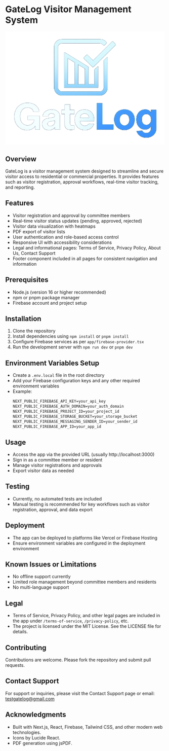 # GateLog Visitor Management System

![GateLog Blue Logo](https://raw.githubusercontent.com/Aryangaikwadsql/GateLog-Visitor-Management-System/master/public/logoinblue.png)

## Overview
GateLog is a visitor management system designed to streamline and secure visitor access to residential or commercial properties. It provides features such as visitor registration, approval workflows, real-time visitor tracking, and reporting.

## Features
- Visitor registration and approval by committee members
- Real-time visitor status updates (pending, approved, rejected)
- Visitor data visualization with heatmaps
- PDF export of visitor lists
- User authentication and role-based access control
- Responsive UI with accessibility considerations
- Legal and informational pages: Terms of Service, Privacy Policy, About Us, Contact Support
- Footer component included in all pages for consistent navigation and information

## Prerequisites
- Node.js (version 16 or higher recommended)
- npm or pnpm package manager
- Firebase account and project setup

## Installation
1. Clone the repository
2. Install dependencies using `npm install` or `pnpm install`
3. Configure Firebase services as per `app/firebase-provider.tsx`
4. Run the development server with `npm run dev` or `pnpm dev`

## Environment Variables Setup
- Create a `.env.local` file in the root directory
- Add your Firebase configuration keys and any other required environment variables
- Example:
  ```
  NEXT_PUBLIC_FIREBASE_API_KEY=your_api_key
  NEXT_PUBLIC_FIREBASE_AUTH_DOMAIN=your_auth_domain
  NEXT_PUBLIC_FIREBASE_PROJECT_ID=your_project_id
  NEXT_PUBLIC_FIREBASE_STORAGE_BUCKET=your_storage_bucket
  NEXT_PUBLIC_FIREBASE_MESSAGING_SENDER_ID=your_sender_id
  NEXT_PUBLIC_FIREBASE_APP_ID=your_app_id
  ```

## Usage
- Access the app via the provided URL (usually http://localhost:3000)
- Sign in as a committee member or resident
- Manage visitor registrations and approvals
- Export visitor data as needed

## Testing
- Currently, no automated tests are included
- Manual testing is recommended for key workflows such as visitor registration, approval, and data export

## Deployment
- The app can be deployed to platforms like Vercel or Firebase Hosting
- Ensure environment variables are configured in the deployment environment

## Known Issues or Limitations
- No offline support currently
- Limited role management beyond committee members and residents
- No multi-language support

## Legal
- Terms of Service, Privacy Policy, and other legal pages are included in the app under `/terms-of-service`, `/privacy-policy`, etc.
- The project is licensed under the MIT License. See the LICENSE file for details.

## Contributing
Contributions are welcome. Please fork the repository and submit pull requests.

## Contact Support
For support or inquiries, please visit the Contact Support page or email: testgatelog@gmail.com

## Acknowledgments
- Built with Next.js, React, Firebase, Tailwind CSS, and other modern web technologies.
- Icons by Lucide React.
- PDF generation using jsPDF.
